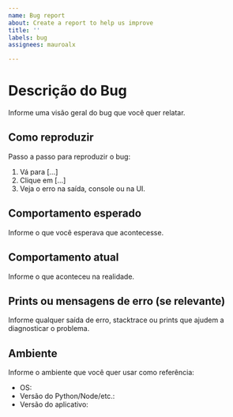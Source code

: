 ```yaml
---
name: Bug report
about: Create a report to help us improve
title: ''
labels: bug
assignees: mauroalx

---
```


# Descrição do Bug

Informe uma visão geral do bug que você quer relatar.  

## Como reproduzir

Passo a passo para reproduzir o bug:

1. Vá para [...]
2. Clique em [...]
3. Veja o erro na saída, console ou na UI.

## Comportamento esperado

Informe o que você esperava que acontecesse.

## Comportamento atual

Informe o que aconteceu na realidade.

## Prints ou mensagens de erro (se relevante)

Informe qualquer saída de erro, stacktrace ou prints que ajudem a diagnosticar o problema.

## Ambiente

Informe o ambiente que você quer usar como referência:

- OS: 
- Versão do Python/Node/etc.:
- Versão do aplicativo:
